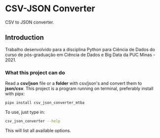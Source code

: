 # CSV-JSON Converter

CSV to JSON converter.

## Introduction

Trabalho desenvolvido para a disciplina Python para Ciência de Dados do curso de pós-graduação em Ciência de Dados e Big Data da PUC Minas - 2021.

### What this project can do

Read a **csv/json** file or a **folder** with csv/json's and convert them to **json/csv**.
This project is a program running on terminal, preferably install with pipx:

```bash
pipx install csv_json_converter_mtba
```

To use, just type in:

```bash
csv_json_converter --help
```

This will list all available options.